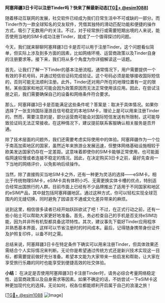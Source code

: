 **阿塞拜疆3日卡可以注册Tinder吗？快来了解最新动态[[TG💪+ @esim1088](https://t.me/s/esim1088)]**

随着移动互联网的发展，社交软件已经成为我们日常生活中不可或缺的一部分。而Tinder作为一款全球知名的交友软件，凭借其独特的滑动匹配功能和便捷的操作方式，吸引了无数用户的关注。不过，对于经常旅行或需要短期出境的人来说，能否使用当地的SIM卡成功注册Tinder，就成了一个值得探讨的问题。

今天，我们就来聊聊阿塞拜疆3日卡是否可以用于注册Tinder。这个问题看似简单，但实际上涉及到多方面的因素，比如网络环境、运营商政策以及Tinder自身的注册要求等。接下来，我们将从多个角度为你详细解读这一话题。

首先，让我们了解一下Tinder的基本注册流程。通常情况下，用户需要提供一个有效的手机号码，并通过短信验证码完成验证。这个号码必须是能够接收国际短信的，否则可能无法顺利注册。此外，Tinder还对用户所在的地理位置有一定的限制，某些国家和地区可能会因为政策原因而无法正常使用该应用。因此，在尝试注册之前，我们需要确保自己的设备和网络条件符合要求。

那么，阿塞拜疆3日卡是否能满足这些条件呢？答案是：取决于具体情况。如果你选择了一张支持国际漫游且信号稳定的本地SIM卡，理论上是可以用来注册Tinder的。然而，需要注意的是，部分运营商可能会对国际短信发送有所限制，这可能导致验证码无法正常接收。在这种情况下，建议提前联系客服确认相关服务是否开通。

除了技术层面的问题外，我们还需要考虑实际使用中的体验。阿塞拜疆作为一个位于南高加索地区的国家，虽然近年来旅游业发展迅速，但整体网络基础设施相较于欧美发达国家仍存在一定差距。这意味着即使你的SIM卡能够正常使用，也可能面临网速较慢或者连接不稳定的情况。因此，在决定购买3日卡之前，最好先查询一下当地的网络评价，以免影响后续操作。

当然，除了直接购买当地SIM卡之外，还有一种更为灵活的选择——eSIM卡。相比于传统物理SIM卡，eSIM卡具有体积小巧、无需更换实体卡槽的优点，特别适合经常出国旅行的人群。目前市面上已经有不少品牌推出了适用于不同国家和地区的eSIM产品，其中就包括阿塞拜疆地区。通过这种方式，你可以轻松实现全球范围内的无缝切换，同时避免了因语言不通或文化差异带来的麻烦。

说到这里，相信很多读者已经开始跃跃欲试了吧！不过，在正式行动之前，还有一些小贴士可以帮助大家更好地准备。首先，务必检查自己的手机是否支持eSIM功能，因为并非所有机型都具备这项特性。其次，建议事先下载好Tinder应用程序并熟悉基本界面，这样可以节省注册时的时间成本。最后，记得随身携带身份证件及护照复印件，以备不时之需。

总结来说，阿塞拜疆3日卡在特定条件下确实可以用来注册Tinder，但具体效果还需结合个人实际情况来判断。无论你是希望通过传统方式还是新兴技术实现这一目标，都需要提前做好充分准备。希望本文能为大家带来一些启发和帮助，让大家在享受旅行乐趣的同时也能享受到便捷高效的社交体验。

**小结：** 在决定是否使用阿塞拜疆3日卡注册Tinder时，请务必综合考量网络稳定性、运营商政策以及自身需求等因素。如果不确定的话，不妨尝试一下eSIM卡这种更加现代化的选择。无论如何，祝各位都能顺利开启属于自己的浪漫之旅！

[[TG💪+ @esim1088](https://t.me/s/esim1088) ![Image](https://i.postimg.cc/4NQfJmqS/Snipaste-2025-05-13-00-14-12.png)]